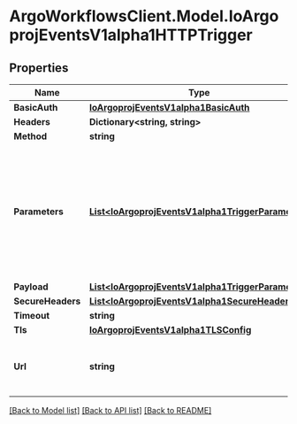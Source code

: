 # ArgoWorkflowsClient.Model.IoArgoprojEventsV1alpha1HTTPTrigger

## Properties

Name | Type | Description | Notes
------------ | ------------- | ------------- | -------------
**BasicAuth** | [**IoArgoprojEventsV1alpha1BasicAuth**](IoArgoprojEventsV1alpha1BasicAuth.md) |  | [optional] 
**Headers** | **Dictionary&lt;string, string&gt;** |  | [optional] 
**Method** | **string** |  | [optional] 
**Parameters** | [**List&lt;IoArgoprojEventsV1alpha1TriggerParameter&gt;**](IoArgoprojEventsV1alpha1TriggerParameter.md) | Parameters is the list of key-value extracted from event&#39;s payload that are applied to the HTTP trigger resource. | [optional] 
**Payload** | [**List&lt;IoArgoprojEventsV1alpha1TriggerParameter&gt;**](IoArgoprojEventsV1alpha1TriggerParameter.md) |  | [optional] 
**SecureHeaders** | [**List&lt;IoArgoprojEventsV1alpha1SecureHeader&gt;**](IoArgoprojEventsV1alpha1SecureHeader.md) |  | [optional] 
**Timeout** | **string** |  | [optional] 
**Tls** | [**IoArgoprojEventsV1alpha1TLSConfig**](IoArgoprojEventsV1alpha1TLSConfig.md) |  | [optional] 
**Url** | **string** | URL refers to the URL to send HTTP request to. | [optional] 

[[Back to Model list]](../README.md#documentation-for-models) [[Back to API list]](../README.md#documentation-for-api-endpoints) [[Back to README]](../README.md)

